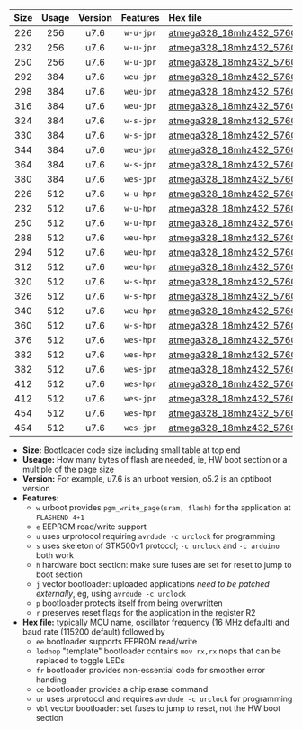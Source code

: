 |Size|Usage|Version|Features|Hex file|
|:-:|:-:|:-:|:-:|:--|
|226|256|u7.6|`w-u-jpr`|[atmega328_18mhz432_57600bps_ur_vbl.hex](https://raw.githubusercontent.com/stefanrueger/urboot/main//atmega328_18mhz432_57600bps_ur_vbl.hex)|
|232|256|u7.6|`w-u-jpr`|[atmega328_18mhz432_57600bps_lednop_ur_vbl.hex](https://raw.githubusercontent.com/stefanrueger/urboot/main//atmega328_18mhz432_57600bps_lednop_ur_vbl.hex)|
|250|256|u7.6|`w-u-jpr`|[atmega328_18mhz432_57600bps_lednop_fr_ur_vbl.hex](https://raw.githubusercontent.com/stefanrueger/urboot/main//atmega328_18mhz432_57600bps_lednop_fr_ur_vbl.hex)|
|292|384|u7.6|`weu-jpr`|[atmega328_18mhz432_57600bps_ee_ur_vbl.hex](https://raw.githubusercontent.com/stefanrueger/urboot/main//atmega328_18mhz432_57600bps_ee_ur_vbl.hex)|
|298|384|u7.6|`weu-jpr`|[atmega328_18mhz432_57600bps_ee_lednop_ur_vbl.hex](https://raw.githubusercontent.com/stefanrueger/urboot/main//atmega328_18mhz432_57600bps_ee_lednop_ur_vbl.hex)|
|316|384|u7.6|`weu-jpr`|[atmega328_18mhz432_57600bps_ee_lednop_fr_ur_vbl.hex](https://raw.githubusercontent.com/stefanrueger/urboot/main//atmega328_18mhz432_57600bps_ee_lednop_fr_ur_vbl.hex)|
|324|384|u7.6|`w-s-jpr`|[atmega328_18mhz432_57600bps_vbl.hex](https://raw.githubusercontent.com/stefanrueger/urboot/main//atmega328_18mhz432_57600bps_vbl.hex)|
|330|384|u7.6|`w-s-jpr`|[atmega328_18mhz432_57600bps_lednop_vbl.hex](https://raw.githubusercontent.com/stefanrueger/urboot/main//atmega328_18mhz432_57600bps_lednop_vbl.hex)|
|344|384|u7.6|`weu-jpr`|[atmega328_18mhz432_57600bps_ee_lednop_fr_ce_ur_vbl.hex](https://raw.githubusercontent.com/stefanrueger/urboot/main//atmega328_18mhz432_57600bps_ee_lednop_fr_ce_ur_vbl.hex)|
|364|384|u7.6|`w-s-jpr`|[atmega328_18mhz432_57600bps_lednop_fr_vbl.hex](https://raw.githubusercontent.com/stefanrueger/urboot/main//atmega328_18mhz432_57600bps_lednop_fr_vbl.hex)|
|380|384|u7.6|`wes-jpr`|[atmega328_18mhz432_57600bps_ee_vbl.hex](https://raw.githubusercontent.com/stefanrueger/urboot/main//atmega328_18mhz432_57600bps_ee_vbl.hex)|
|226|512|u7.6|`w-u-hpr`|[atmega328_18mhz432_57600bps_ur.hex](https://raw.githubusercontent.com/stefanrueger/urboot/main//atmega328_18mhz432_57600bps_ur.hex)|
|232|512|u7.6|`w-u-hpr`|[atmega328_18mhz432_57600bps_lednop_ur.hex](https://raw.githubusercontent.com/stefanrueger/urboot/main//atmega328_18mhz432_57600bps_lednop_ur.hex)|
|250|512|u7.6|`w-u-hpr`|[atmega328_18mhz432_57600bps_lednop_fr_ur.hex](https://raw.githubusercontent.com/stefanrueger/urboot/main//atmega328_18mhz432_57600bps_lednop_fr_ur.hex)|
|288|512|u7.6|`weu-hpr`|[atmega328_18mhz432_57600bps_ee_ur.hex](https://raw.githubusercontent.com/stefanrueger/urboot/main//atmega328_18mhz432_57600bps_ee_ur.hex)|
|294|512|u7.6|`weu-hpr`|[atmega328_18mhz432_57600bps_ee_lednop_ur.hex](https://raw.githubusercontent.com/stefanrueger/urboot/main//atmega328_18mhz432_57600bps_ee_lednop_ur.hex)|
|312|512|u7.6|`weu-hpr`|[atmega328_18mhz432_57600bps_ee_lednop_fr_ur.hex](https://raw.githubusercontent.com/stefanrueger/urboot/main//atmega328_18mhz432_57600bps_ee_lednop_fr_ur.hex)|
|320|512|u7.6|`w-s-hpr`|[atmega328_18mhz432_57600bps.hex](https://raw.githubusercontent.com/stefanrueger/urboot/main//atmega328_18mhz432_57600bps.hex)|
|326|512|u7.6|`w-s-hpr`|[atmega328_18mhz432_57600bps_lednop.hex](https://raw.githubusercontent.com/stefanrueger/urboot/main//atmega328_18mhz432_57600bps_lednop.hex)|
|340|512|u7.6|`weu-hpr`|[atmega328_18mhz432_57600bps_ee_lednop_fr_ce_ur.hex](https://raw.githubusercontent.com/stefanrueger/urboot/main//atmega328_18mhz432_57600bps_ee_lednop_fr_ce_ur.hex)|
|360|512|u7.6|`w-s-hpr`|[atmega328_18mhz432_57600bps_lednop_fr.hex](https://raw.githubusercontent.com/stefanrueger/urboot/main//atmega328_18mhz432_57600bps_lednop_fr.hex)|
|376|512|u7.6|`wes-hpr`|[atmega328_18mhz432_57600bps_ee.hex](https://raw.githubusercontent.com/stefanrueger/urboot/main//atmega328_18mhz432_57600bps_ee.hex)|
|382|512|u7.6|`wes-hpr`|[atmega328_18mhz432_57600bps_ee_lednop.hex](https://raw.githubusercontent.com/stefanrueger/urboot/main//atmega328_18mhz432_57600bps_ee_lednop.hex)|
|382|512|u7.6|`wes-jpr`|[atmega328_18mhz432_57600bps_ee_lednop_vbl.hex](https://raw.githubusercontent.com/stefanrueger/urboot/main//atmega328_18mhz432_57600bps_ee_lednop_vbl.hex)|
|412|512|u7.6|`wes-hpr`|[atmega328_18mhz432_57600bps_ee_lednop_fr.hex](https://raw.githubusercontent.com/stefanrueger/urboot/main//atmega328_18mhz432_57600bps_ee_lednop_fr.hex)|
|412|512|u7.6|`wes-jpr`|[atmega328_18mhz432_57600bps_ee_lednop_fr_vbl.hex](https://raw.githubusercontent.com/stefanrueger/urboot/main//atmega328_18mhz432_57600bps_ee_lednop_fr_vbl.hex)|
|454|512|u7.6|`wes-hpr`|[atmega328_18mhz432_57600bps_ee_lednop_fr_ce.hex](https://raw.githubusercontent.com/stefanrueger/urboot/main//atmega328_18mhz432_57600bps_ee_lednop_fr_ce.hex)|
|454|512|u7.6|`wes-jpr`|[atmega328_18mhz432_57600bps_ee_lednop_fr_ce_vbl.hex](https://raw.githubusercontent.com/stefanrueger/urboot/main//atmega328_18mhz432_57600bps_ee_lednop_fr_ce_vbl.hex)|

- **Size:** Bootloader code size including small table at top end
- **Useage:** How many bytes of flash are needed, ie, HW boot section or a multiple of the page size
- **Version:** For example, u7.6 is an urboot version, o5.2 is an optiboot version
- **Features:**
  + `w` urboot provides `pgm_write_page(sram, flash)` for the application at `FLASHEND-4+1`
  + `e` EEPROM read/write support
  + `u` uses urprotocol requiring `avrdude -c urclock` for programming
  + `s` uses skeleton of STK500v1 protocol; `-c urclock` and `-c arduino` both work
  + `h` hardware boot section: make sure fuses are set for reset to jump to boot section
  + `j` vector bootloader: uploaded applications *need to be patched externally*, eg, using `avrdude -c urclock`
  + `p` bootloader protects itself from being overwritten
  + `r` preserves reset flags for the application in the register R2
- **Hex file:** typically MCU name, oscillator frequency (16 MHz default) and baud rate (115200 default) followed by
  + `ee` bootloader supports EEPROM read/write
  + `lednop` "template" bootloader contains `mov rx,rx` nops that can be replaced to toggle LEDs
  + `fr` bootloader provides non-essential code for smoother error handing
  + `ce` bootloader provides a chip erase command
  + `ur` uses urprotocol and requires `avrdude -c urclock` for programming
  + `vbl` vector bootloader: set fuses to jump to reset, not the HW boot section
